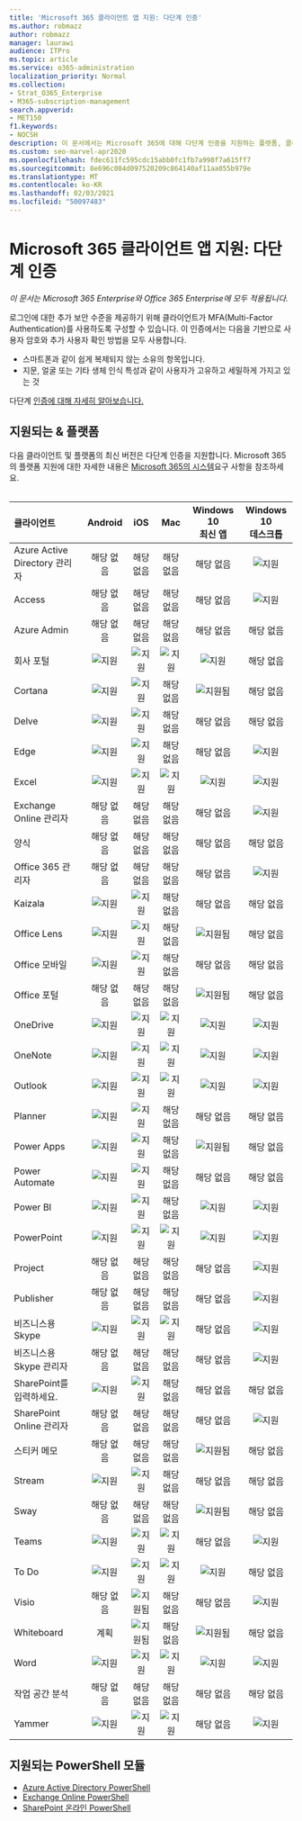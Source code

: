 ```yaml
---
title: 'Microsoft 365 클라이언트 앱 지원: 다단계 인증'
ms.author: robmazz
author: robmazz
manager: laurawi
audience: ITPro
ms.topic: article
ms.service: o365-administration
localization_priority: Normal
ms.collection:
- Strat_O365_Enterprise
- M365-subscription-management
search.appverid:
- MET150
f1.keywords:
- NOCSH
description: 이 문서에서는 Microsoft 365에 대해 다단계 인증을 지원하는 플랫폼, 클라이언트 및 PowerShell 모듈에 대해 자세히 알아보고 있습니다.
ms.custom: seo-marvel-apr2020
ms.openlocfilehash: fdec611fc595cdc15abb0fc1fb7a998f7a615ff7
ms.sourcegitcommit: 8e696c084d097520209c864140af11aa055b979e
ms.translationtype: MT
ms.contentlocale: ko-KR
ms.lasthandoff: 02/03/2021
ms.locfileid: "50097483"
---
```

# <a name="microsoft-365-client-app-support-multi-factor-authentication"></a>Microsoft 365 클라이언트 앱 지원: 다단계 인증

*이 문서는 Microsoft 365 Enterprise와 Office 365 Enterprise에 모두 적용됩니다.*

로그인에 대한 추가 보안 수준을 제공하기 위해 클라이언트가 MFA(Multi-Factor Authentication)를 사용하도록 구성할 수 있습니다. 이 인증에서는 다음을 기반으로 사용자 암호와 추가 사용자 확인 방법을 모두 사용합니다.

- 스마트폰과 같이 쉽게 복제되지 않는 소유의 항목입니다.
- 지문, 얼굴 또는 기타 생체 인식 특성과 같이 사용자가 고유하고 세밀하게 가지고 있는 것

다단계 [인증에 대해 자세히 알아보습니다.](/azure/active-directory/authentication/multi-factor-authentication)

## <a name="supported-clients--platforms"></a>지원되는 & 플랫폼

다음 클라이언트 및 플랫폼의 최신 버전은 다단계 인증을 지원합니다. Microsoft 365의 플랫폼 지원에 대한 자세한 내용은 [Microsoft 365의 시스템](/microsoft-365/microsoft-365-and-office-resources)요구 사항을 참조하세요.
<br>
<br>

| 클라이언트 | Android | iOS | Mac| Windows 10 <br> 최신 앱| Windows 10 <br> 데스크톱 |
|:---|:---:|:---:|:---:|:---:|:---:|
| Azure Active Directory 관리자 | 해당 없음 | 해당 없음 | 해당 없음 | 해당 없음 | ![지원](../media/check-mark.png) |
| Access | 해당 없음 | 해당 없음 | 해당 없음 | 해당 없음 | ![지원](../media/check-mark.png) |
| Azure Admin | 해당 없음 | 해당 없음 | 해당 없음 | 해당 없음 | 해당 없음 |
| 회사 포털 | ![지원](../media/check-mark.png) | ![지원](../media/check-mark.png) | ![지원](../media/check-mark.png) | ![지원](../media/check-mark.png) | 해당 없음 |
| Cortana | ![지원](../media/check-mark.png) | ![지원](../media/check-mark.png) | 해당 없음 | ![지원됨](../media/check-mark.png) | 해당 없음 |
| Delve | ![지원](../media/check-mark.png) | ![지원](../media/check-mark.png) | 해당 없음 | 해당 없음 | 해당 없음 |
| Edge | ![지원](../media/check-mark.png) | ![지원](../media/check-mark.png) | 해당 없음 | 해당 없음 | ![지원](../media/check-mark.png) |
| Excel | ![지원](../media/check-mark.png) | ![지원](../media/check-mark.png) | ![지원](../media/check-mark.png) | ![지원](../media/check-mark.png) | ![지원](../media/check-mark.png) |
| Exchange Online 관리자 | 해당 없음 | 해당 없음 | 해당 없음 | 해당 없음 | ![지원](../media/check-mark.png) |
| 양식 | 해당 없음 | 해당 없음 | 해당 없음 | 해당 없음 | 해당 없음 |
| Office 365 관리자 | 해당 없음 | 해당 없음 | 해당 없음 | 해당 없음 | ![지원](../media/check-mark.png) |  |
| Kaizala | ![지원](../media/check-mark.png) | ![지원](../media/check-mark.png) | 해당 없음 | 해당 없음 | 해당 없음 |
| Office Lens| ![지원](../media/check-mark.png) | ![지원](../media/check-mark.png) | 해당 없음 | ![지원됨](../media/check-mark.png) | 해당 없음 |
| Office 모바일 | ![지원](../media/check-mark.png) | ![지원](../media/check-mark.png) | 해당 없음 | 해당 없음 | 해당 없음 |
| Office 포털 | 해당 없음 | 해당 없음 | 해당 없음 | ![지원됨](../media/check-mark.png) | 해당 없음 |
| OneDrive | ![지원](../media/check-mark.png) | ![지원](../media/check-mark.png) | ![지원](../media/check-mark.png) | ![지원](../media/check-mark.png) | ![지원](../media/check-mark.png) |
| OneNote | ![지원](../media/check-mark.png) | ![지원](../media/check-mark.png) | ![지원](../media/check-mark.png) | ![지원](../media/check-mark.png) | ![지원](../media/check-mark.png) |
| Outlook | ![지원](../media/check-mark.png) | ![지원](../media/check-mark.png) | ![지원](../media/check-mark.png) | ![지원](../media/check-mark.png) | ![지원](../media/check-mark.png) |
| Planner | ![지원](../media/check-mark.png) | ![지원](../media/check-mark.png) | 해당 없음 | 해당 없음 | 해당 없음 |
| Power Apps | ![지원](../media/check-mark.png) | ![지원](../media/check-mark.png) | 해당 없음 | ![지원됨](../media/check-mark.png) | 해당 없음 |
| Power Automate | ![지원](../media/check-mark.png) | ![지원](../media/check-mark.png) | 해당 없음 | 해당 없음 | 해당 없음 |
| Power BI | ![지원](../media/check-mark.png) | ![지원](../media/check-mark.png) | 해당 없음 | ![지원](../media/check-mark.png) | ![지원](../media/check-mark.png) |
| PowerPoint | ![지원](../media/check-mark.png) | ![지원](../media/check-mark.png) | ![지원](../media/check-mark.png) | ![지원](../media/check-mark.png) | ![지원](../media/check-mark.png) |
| Project | 해당 없음 | 해당 없음 | 해당 없음 | 해당 없음 | ![지원](../media/check-mark.png) |
| Publisher | 해당 없음 | 해당 없음 | 해당 없음 | 해당 없음 | ![지원](../media/check-mark.png) |
| 비즈니스용 Skype | ![지원](../media/check-mark.png) | ![지원](../media/check-mark.png) | ![지원](../media/check-mark.png) | 해당 없음 | ![지원](../media/check-mark.png) |
| 비즈니스용 Skype 관리자 | 해당 없음 | 해당 없음 | 해당 없음 | 해당 없음 | ![지원](../media/check-mark.png) |
| SharePoint를 입력하세요. | ![지원](../media/check-mark.png) | ![지원](../media/check-mark.png) | 해당 없음 | 해당 없음 | 해당 없음 |
| SharePoint Online 관리자 | 해당 없음 | 해당 없음 | 해당 없음 | 해당 없음 | ![지원](../media/check-mark.png) |
| 스티커 메모 | 해당 없음 | 해당 없음 | 해당 없음 | ![지원됨](../media/check-mark.png) | 해당 없음 |
| Stream | ![지원](../media/check-mark.png) | ![지원](../media/check-mark.png) | 해당 없음 | 해당 없음 | 해당 없음 |
| Sway | 해당 없음 | 해당 없음 | 해당 없음 | ![지원됨](../media/check-mark.png) | 해당 없음 |
| Teams | ![지원](../media/check-mark.png) | ![지원](../media/check-mark.png) | ![지원](../media/check-mark.png) | 해당 없음 | ![지원](../media/check-mark.png) |
| To Do | ![지원](../media/check-mark.png) | ![지원](../media/check-mark.png) | ![지원](../media/check-mark.png) | ![지원](../media/check-mark.png) | 해당 없음 |
| Visio | 해당 없음 | ![지원됨](../media/check-mark.png) | 해당 없음 | 해당 없음 | ![지원](../media/check-mark.png) |
| Whiteboard | 계획 | ![지원됨](../media/check-mark.png) | 해당 없음 | ![지원됨](../media/check-mark.png) | 해당 없음 |
| Word | ![지원](../media/check-mark.png) | ![지원](../media/check-mark.png) | ![지원](../media/check-mark.png) | ![지원](../media/check-mark.png) | ![지원](../media/check-mark.png) |
| 작업 공간 분석 | 해당 없음 | 해당 없음 | 해당 없음 | 해당 없음 | 해당 없음 |
| Yammer | ![지원](../media/check-mark.png) | ![지원](../media/check-mark.png) | ![지원](../media/check-mark.png) | 해당 없음 | ![지원](../media/check-mark.png) |

## <a name="supported-powershell-modules"></a>지원되는 PowerShell 모듈

- [Azure Active Directory PowerShell](/powershell/azure/active-directory/overview?view=azureadps-2.0)
- [Exchange Online PowerShell](/powershell/exchange/exchange-online-powershell)
- [SharePoint 온라인 PowerShell](/powershell/sharepoint/sharepoint-online/connect-sharepoint-online)